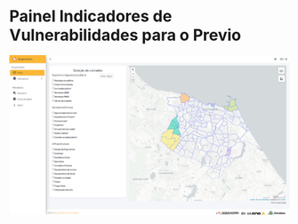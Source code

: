 # Painel Indicadores de Vulnerabilidades para o Previo



[![Dashboard](www/screenshot.png)](https://yaj5ka-r0mulo-andrade0da0silva.shinyapps.io/Indicadores_vulnerabilidade_previo/)
